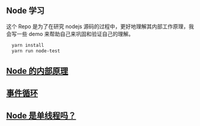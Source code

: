 ## Node 学习

这个 Repo 是为了在研究 nodejs 源码的过程中，更好地理解其内部工作原理，我会写一些 demo 来帮助自己来巩固和验证自己的理解。

```sh
  yarn install
  yarn run node-test
```

## [Node 的内部原理](./articles/node-internal.md)

## [事件循环](./articles/node-loop.md)

## [Node 是单线程吗？](./articles/node-threads.md)
